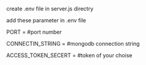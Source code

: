 create .env file in server.js directry

add these parameter in .env file

PORT = #port number

CONNECTIN_STRING = #mongodb connection string

ACCESS_TOKEN_SECERT = #token of your choise
